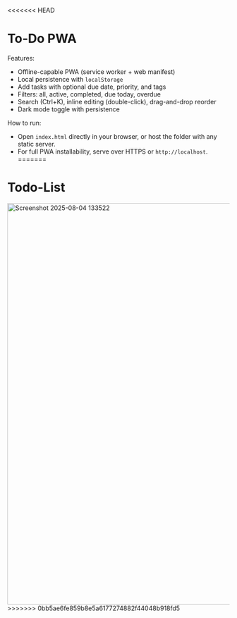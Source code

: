 <<<<<<< HEAD
# To-Do PWA

Features:
- Offline-capable PWA (service worker + web manifest)
- Local persistence with `localStorage`
- Add tasks with optional due date, priority, and tags
- Filters: all, active, completed, due today, overdue
- Search (Ctrl+K), inline editing (double-click), drag-and-drop reorder
- Dark mode toggle with persistence

How to run:
- Open `index.html` directly in your browser, or host the folder with any static server.
- For full PWA installability, serve over HTTPS or `http://localhost`.
=======
# Todo-List

<img width="1900" height="911" alt="Screenshot 2025-08-04 133522" src="https://github.com/user-attachments/assets/b503f7f3-b811-42d2-a630-e1da87a12cd1" />
>>>>>>> 0bb5ae6fe859b8e5a6177274882f44048b918fd5
